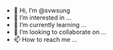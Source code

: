 - 👋 Hi, I’m @svwsung
- 👀 I’m interested in ...
- 🌱 I’m currently learning ...
- 💞️ I’m looking to collaborate on ...
- 📫 How to reach me ...

<!---
svwsung/svwsung is a ✨ special ✨ repository because its `README.md` (this file) appears on your GitHub profile.
You can click the Preview link to take a look at your changes.
--->
